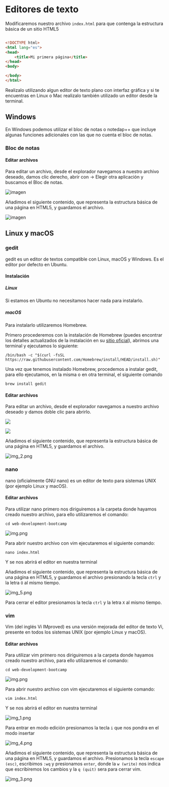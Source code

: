 # Editores de texto

Modificaremos nuestro archivo `index.html` para que contenga la estructura básica de un sitio HTML5

```html

<!DOCTYPE html>
<html lang="es">
<head>
    <title>Mi primera página</title>
</head>
<body>

</body>
</html>

```

Realizalo utilizando algun editor de texto plano con interfaz gráfica y si te encuentras en Linux o Mac realizalo también utilizado un editor desde la terminal.


## Windows

En Windows podemos utilizar el bloc de notas o notedap++ que incluye algunas funciones adicionales con las que no cuenta el bloc de notas.

### Bloc de notas

#### Editar archivos

Para editar un archivo, desde el explorador navegamos a nuestro archivo deseado, damos clic derecho, abrir con -> Elegir otra aplicación y buscamos el Bloc de notas.

![imagen](https://user-images.githubusercontent.com/5317347/178029984-5be7c428-3b27-46e4-b534-5bb82d9e184a.png)


Añadimos el siguiente contenido, que representa la estructura básica de una página en HTML5, y guardamos el archivo.

![imagen](https://user-images.githubusercontent.com/5317347/178031866-0d320127-5759-4b8d-99a6-9175ddc741fa.png)



## Linux y macOS

### gedit

gedit es un editor de textos compatible con Linux, macOS y Windows. Es el editor por defecto en Ubuntu.

#### Instalación

##### Linux

Si estamos en Ubuntu no necesitamos hacer nada para instalarlo.

##### macOS

Para instalarlo utilizaremos Homebrew.

Primero procederemos con la instalación de Homebrew (puedes encontrar los detalles actualizados de la instalación en
su [sitio oficial](https://brew.sh/)), abrimos una terminal y ejecutamos lo siguiente:

`/bin/bash -c "$(curl -fsSL https://raw.githubusercontent.com/Homebrew/install/HEAD/install.sh)"`

Una vez que tenemos instalado Homebrew, procedemos a instalar gedit, para ello ejecutamos, en la misma o en otra
terminal, el siguiente comando

`brew install gedit`

#### Editar archivos

Para editar un archivo, desde el explorador navegamos a nuestro archivo deseado y damos doble clic para abrirlo.

![](aasets/img_6.png)

![](aasets/img_7.png)

Añadimos el siguiente contenido, que representa la estructura básica de una página en HTML5, y guardamos el archivo.

![img_2.png](aasets/img_2.png)

### nano

nano (oficialmente GNU nano) es un editor de texto para sistemas UNIX (por ejemplo Linux y macOS).

#### Editar archivos

Para utilizar nano primero nos diriguiremos a la carpeta donde hayamos creado nuestro archivo, para ello utilizaremos el
comando:

`cd web-development-bootcamp`

![img.png](aasets/img.png)

Para abrir nuestro archivo con vim ejecutaremos el siguiente comando:

`nano index.html`

Y se nos abrirá el editor en nuestra terminal

Añadimos el siguiente contenido, que representa la estructura básica de una página en HTML5, y guardamos el archivo
presionando la tecla `ctrl` y la letra `O` al mismo tiempo.

![img_5.png](aasets/img_5.png)

Para cerrar el editor presionamos la tecla `ctrl` y la letra `X` al mismo tiempo.

### vim

Vim (del inglés Vi IMproved) es una versión mejorada del editor de texto Vi, presente en todos los sistemas UNIX (por
ejemplo Linux y macOS).

#### Editar archivos

Para utilizar vim primero nos diriguiremos a la carpeta donde hayamos creado nuestro archivo, para ello utilizaremos el
comando:

`cd web-development-bootcamp`

![img.png](aasets/img.png)

Para abrir nuestro archivo con vim ejecutaremos el siguiente comando:

`vim index.html`

Y se nos abrirá el editor en nuestra terminal

![img_1.png](aasets/img_1.png)

Para entrar en modo edición presionamos la tecla `i` que nos pondra en el modo insertar

![img_4.png](aasets/img_4.png)

Añadimos el siguiente contenido, que representa la estructura básica de una página en HTML5, y guardamos el archivo.
Presionamos la tecla `escape (esc)`, escribimos `:wq` y presionamos `enter`,
donde la `w (write)` nos indica que escribiremos los cambios y la `q (quit)` sera para cerrar vim.

![img_3.png](aasets/img_3.png)


